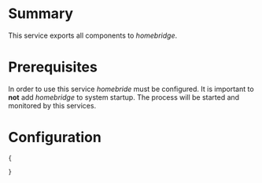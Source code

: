 # Summary
This service exports all components to _homebridge_. 

# Prerequisites
In order to use this service _homebride_ must be configured. It is important to **not** add _homebridge_ to system startup. The process will be started and monitored by this services.

# Configuration
```
{
    
}
```